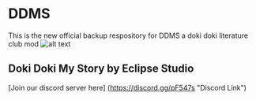 # DDMS
This is the new official backup respository for DDMS a doki doki literature club mod 
![alt text](https://cdn.discordapp.com/attachments/489478821817614369/501087301477072897/unknown.png)

## Doki Doki My Story by Eclipse Studio
[Join our discord server here] (https://discord.gg/pF547s "Discord Link")
